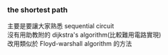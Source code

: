### the shortest path 
主要是要讓大家熟悉 sequential circuit  
沒有用助教附的 dijkstra's algorithm(比較難用電路實現)  
改用類似於 Floyd-warshall algorithm 的方法  
